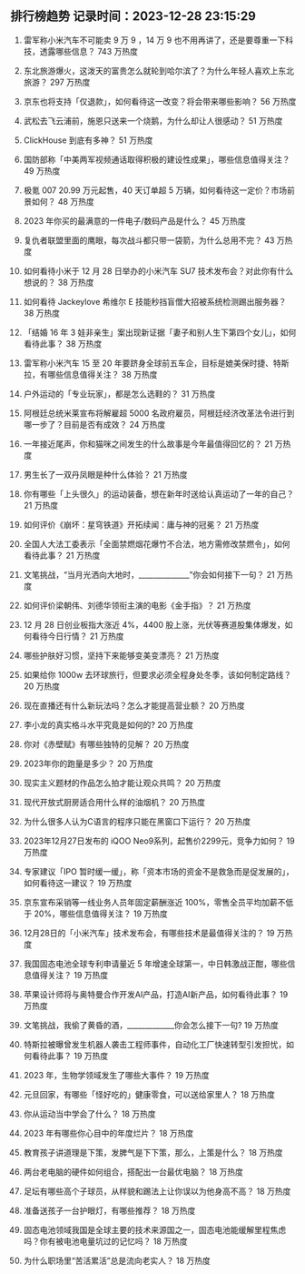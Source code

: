 
## 排行榜趋势 记录时间：2023-12-28 23:15:29
  
  1. 雷军称小米汽车不可能卖 9 万 9 ，14 万 9 也不用再讲了，还是要尊重一下科技，透露哪些信息？ 743 万热度
    
  2. 东北旅游爆火，这泼天的富贵怎么就轮到哈尔滨了？为什么年轻人喜欢上东北旅游？ 297 万热度
    
  3. 京东也将支持「仅退款」，如何看待这一改变？将会带来哪些影响？ 56 万热度
    
  4. 武松去飞云浦前，施恩只送来一个烧鹅，为什么却让人很感动？ 51 万热度
    
  5. ClickHouse 到底有多神？ 51 万热度
    
  6. 国防部称「中美两军视频通话取得积极的建设性成果」，哪些信息值得关注？ 49 万热度
    
  7. 极氪 007 20.99 万元起售，40 天订单超 5 万辆，如何看待这一定价？市场前景如何？ 48 万热度
    
  8. 2023 年你买的最满意的一件电子/数码产品是什么？ 45 万热度
    
  9. 复仇者联盟里面的鹰眼，每次战斗都只带一袋箭，为什么总用不完？ 43 万热度
    
  10. 如何看待小米于 12 月 28 日举办的小米汽车 SU7 技术发布会？对此你有什么想说的？ 38 万热度
    
  11. 如何看待 Jackeylove 希维尔 E 技能秒挡盲僧大招被系统检测踢出服务器？ 38 万热度
    
  12. 「结婚 16 年 3 娃非亲生」案出现新证据「妻子和别人生下第四个女儿」，如何看待此事？ 38 万热度
    
  13. 雷军称小米汽车 15 至 20 年要跻身全球前五车企，目标是媲美保时捷、特斯拉，有哪些信息值得关注？ 38 万热度
    
  14. 户外运动的「专业玩家」，都是怎么选鞋的？ 31 万热度
    
  15. 阿根廷总统米莱宣布将解雇超 5000 名政府雇员，阿根廷经济改革法令进行到哪一步了？目前是否有成效？ 24 万热度
    
  16. 一年接近尾声，你和猫咪之间发生的什么故事是今年最值得回忆的？ 21 万热度
    
  17. 男生长了一双丹凤眼是种什么体验？ 21 万热度
    
  18. 你有哪些「上头很久」的运动装备，想在新年时送给认真运动了一年的自己？ 21 万热度
    
  19. 如何评价《崩坏：星穹铁道》开拓续闻：庸与神的冠冕？ 21 万热度
    
  20. 全国人大法工委表示「全面禁燃烟花爆竹不合法，地方需修改禁燃令」，如何看待此事？ 21 万热度
    
  21. 文笔挑战，“当月光洒向大地时，______________”你会如何接下一句？ 21 万热度
    
  22. 如何评价梁朝伟、刘德华领衔主演的电影《金手指》？ 21 万热度
    
  23. 12 月 28 日创业板指大涨近 4%，4400 股上涨，光伏等赛道股集体爆发，如何看待今日行情？ 21 万热度
    
  24. 哪些护肤好习惯，坚持下来能够变美变漂亮？ 21 万热度
    
  25. 如果给你 1000w 去环球旅行，但要求必须全程身处冬季，该如何制定路线？ 20 万热度
    
  26. 现在直播还有什么新玩法吗？怎么才能提高营业额？ 20 万热度
    
  27. 李小龙的真实格斗水平究竟是如何的? 20 万热度
    
  28. 你对《赤壁赋》有哪些独特的见解？ 20 万热度
    
  29. 2023年你的跑量是多少？ 20 万热度
    
  30. 现实主义题材的作品怎么拍才能让观众共鸣？ 20 万热度
    
  31. 现代开放式厨房适合用什么样的油烟机？ 20 万热度
    
  32. 为什么很多人认为C语言的程序只能在黑窗口下运行？ 20 万热度
    
  33. 2023年12月27日发布的 iQOO Neo9系列，起售价2299元，竞争力如何？ 19 万热度
    
  34. 专家建议「IPO 暂时缓一缓」，称「资本市场的资金不是救急而是促发展的」，如何看待这一建议？ 19 万热度
    
  35. 京东宣布采销等一线业务人员年固定薪酬涨近 100%，零售全员平均加薪不低于 20%，哪些信息值得关注？ 19 万热度
    
  36. 12月28日的「小米汽车」技术发布会，有哪些技术是最值得关注的？ 19 万热度
    
  37. 我国固态电池全球专利申请量近 5 年增速全球第一，中日韩激战正酣，哪些信息值得关注？ 19 万热度
    
  38. 苹果设计师将与奥特曼合作开发AI产品，打造AI新产品，如何看待此事？ 19 万热度
    
  39. 文笔挑战，我偷了黄昏的酒，_____________你会怎么接下一句? 19 万热度
    
  40. 特斯拉被曝曾发生机器人袭击工程师事件，自动化工厂快速转型引发担忧，如何看待此事？ 19 万热度
    
  41. 2023 年，生物学领域发生了哪些大事件？ 19 万热度
    
  42. 元旦回家，有哪些「怪好吃的」健康零食，可以送给家里人？ 18 万热度
    
  43. 你从运动当中学会了什么？ 18 万热度
    
  44. 2023 年有哪些你心目中的年度烂片？ 18 万热度
    
  45. 教育孩子讲道理是下策，发脾气是下下策，那么，上策是什么？ 18 万热度
    
  46. 两台老电脑的硬件如何组合，搭配出一台最优电脑？ 18 万热度
    
  47. 足坛有哪些高个子球员，从样貌和踢法上让你误以为他身高不高？ 18 万热度
    
  48. 准备送孩子一台护眼灯，有哪些推荐？ 18 万热度
    
  49. 固态电池领域我国是全球主要的技术来源国之一，固态电池能缓解里程焦虑吗？你有被电池电量坑过的记忆吗？ 18 万热度
    
  50. 为什么职场里“苦活累活”总是流向老实人？ 18 万热度
    